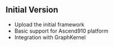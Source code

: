 ## Initial Version
- Upload the initial framework
- Basic support for Ascend910 platform
- Integration with GraphKernel
